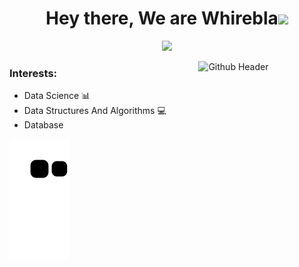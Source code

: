 <h1 align="center">Hey there, We are Whirebla<img src="https://raw.githubusercontent.com/MartinHeinz/MartinHeinz/master/wave.gif" width="30px"></h1>
<p align="center">
  <img src="https://scontent.fmnl25-2.fna.fbcdn.net/v/t1.15752-9/274854119_379547456995741_5556988960253195888_n.jpg?_nc_cat=102&ccb=1-5&_nc_sid=ae9488&_nc_ohc=oYlmAZ1OraQAX_fYlPb&_nc_ht=scontent.fmnl25-2.fna&oh=03_AVLHAL78XNitNV2a99MNeHMEQ4ykOsOxMeZ0RsBMnMYOxQ&oe=625603AC" width="550px">
  </p>
  
  <img width="40%" align="right" alt="Github Header" src="https://github.com/avinash-218/avinash-218/raw/main/Images/coding_2.giff" />
  
<h3 align="left">Interests:</h3>

- Data Science 📊
- Data Structures And Algorithms 💻
- Database 

<img src="https://raw.githubusercontent.com/avinash-218/avinash-218/output/github-contribution-grid-snake.svg">
